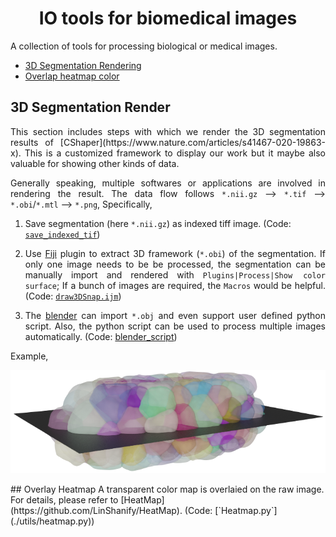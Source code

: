 <h1 align="center">IO tools for biomedical images</h1>
A collection of tools for processing biological or medical images.

<!-- toc -->
- [3D Segmentation Rendering](#3D-segmentation-render)
- [Overlap heatmap color](#Overlay-Heatmap)
<!-- tocstop -->

## 3D Segmentation Render
<p align="justify"> This section includes steps with which we render the 3D segmentation results of [CShaper](https://www.nature.com/articles/s41467-020-19863-x).
This is a customized framework to display our work but it maybe also valuable for showing other kinds of data.</p>

<p align="justify"> Generally speaking, multiple softwares or applications are involved in rendering the result. The data flow
 follows <code>*.nii.gz</code> --> <code>*.tif</code> --> <code>*.obi</code>/<code>*.mtl</code> --> <code>*.png</code>, Specifically, </p>

1. Save segmentation (here `*.nii.gz`) as indexed tiff image. (Code: [`save_indexed_tif`](./utils/utils.py))

2. <p align="justify"> Use <a href="https://fiji.sc">Fiji</a> plugin to extract 3D framework (<code>*.obi</code>) of the segmentation. If only one image needs to be be processed, the segmentation can be manually import and rendered with <code>Plugins|Process|Show color surface</code>; If a bunch  of images are required, the <code>Macros</code> would be helpful. (Code: <a href="./draw3DSnap.ijm"><code>draw3DSnap.ijm</code></a>)</p>
3. <p align="justify"> The <a href="https://www.blender.org">blender</a> can import <code>*.obj</code> and even support user defined python script. Also, the python script can be used to process multiple images automatically. (Code: <a href=./utils/blender_render.py>blender_script</a>)</p> 

<p align="left">Example,</p>
<p align="center"> <img src="./examples/OneSurface.png" alt="Rendering example"></p>
## Overlay Heatmap
A transparent color map is overlaied on the raw image. For details, please refer to [HeatMap](https://github.com/LinShanify/HeatMap). (Code: [`Heatmap.py`](./utils/heatmap.py))

